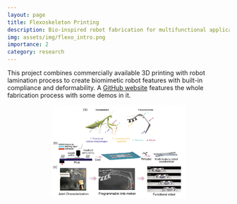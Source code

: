 ```yaml
---
layout: page
title: Flexoskeleton Printing
description: Bio-inspired robot fabrication for multifunctional applications
img: assets/img/flexo_intro.png
importance: 2
category: research
---
```


This project combines commercially available 3D printing with robot lamination process to create biomimetic robot features with built-in compliance and deformability. A [GitHub website](https://github.com/gravish-lab/Flexoskeleton-printing) features the whole fabrication process with some demos in it. 

<p align="center">
    
<img src="/assets/img/flexo_main.png" width=60%>
    
 </p>

